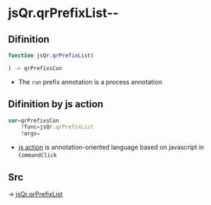 # jsQr.qrPrefixList--

## Difinition

```js.js
function jsQr.qrPrefixList(

) -> qrPrefixsCon
```

- The `run` prefix annotation is a process annotation


## Difinition by js action

```js.js
var=qrPrefixsCon
	?func=jsQr.qrPrefixList
	?args=

```

- [js action](#) is annotation-oriented language based on javascript in `CommandClick`



## Src

-> [jsQr.qrPrefixList](https://github.com/puutaro/CommandClick/blob/master/app/src/main/java/com/puutaro/commandclick/fragment_lib/terminal_fragment/js_interface/qr/JsQr.kt#L52)


